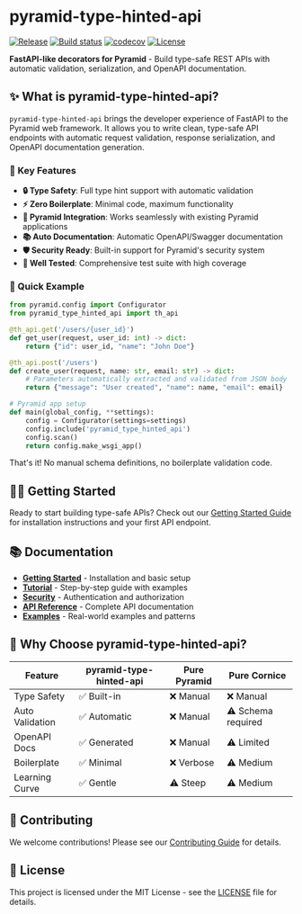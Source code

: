 # pyramid-type-hinted-api

[![Release](https://img.shields.io/github/v/release/tomas_correa/pyramid-type-hinted-api)](https://img.shields.io/github/v/release/tomas_correa/pyramid-type-hinted-api)
[![Build status](https://img.shields.io/github/actions/workflow/status/tomas_correa/pyramid-type-hinted-api/main.yml?branch=main)](https://github.com/tomas_correa/pyramid-type-hinted-api/actions/workflows/main.yml?query=branch%3Amain)
[![codecov](https://codecov.io/gh/tomas_correa/pyramid-type-hinted-api/branch/main/graph/badge.svg)](https://codecov.io/gh/tomas_correa/pyramid-type-hinted-api)
[![License](https://img.shields.io/github/license/tomas_correa/pyramid-type-hinted-api)](https://img.shields.io/github/license/tomas_correa/pyramid-type-hinted-api)

**FastAPI-like decorators for Pyramid** - Build type-safe REST APIs with automatic validation, serialization, and OpenAPI documentation.

## ✨ What is pyramid-type-hinted-api?

`pyramid-type-hinted-api` brings the developer experience of FastAPI to the Pyramid web framework. It allows you to write clean, type-safe API endpoints with automatic request validation, response serialization, and OpenAPI documentation generation.

### 🎯 Key Features

- **🔒 Type Safety**: Full type hint support with automatic validation
- **⚡ Zero Boilerplate**: Minimal code, maximum functionality  
- **🔗 Pyramid Integration**: Works seamlessly with existing Pyramid applications
- **📚 Auto Documentation**: Automatic OpenAPI/Swagger documentation
- **🛡️ Security Ready**: Built-in support for Pyramid's security system
- **🧪 Well Tested**: Comprehensive test suite with high coverage

### 🚀 Quick Example

```python
from pyramid.config import Configurator
from pyramid_type_hinted_api import th_api

@th_api.get('/users/{user_id}')
def get_user(request, user_id: int) -> dict:
    return {"id": user_id, "name": "John Doe"}

@th_api.post('/users')  
def create_user(request, name: str, email: str) -> dict:
    # Parameters automatically extracted and validated from JSON body
    return {"message": "User created", "name": name, "email": email}

# Pyramid app setup
def main(global_config, **settings):
    config = Configurator(settings=settings)
    config.include('pyramid_type_hinted_api')
    config.scan()
    return config.make_wsgi_app()
```

That's it! No manual schema definitions, no boilerplate validation code.

## 🏃‍♂️ Getting Started

Ready to start building type-safe APIs? Check out our [Getting Started Guide](getting-started.md) for installation instructions and your first API endpoint.

## 📚 Documentation

- **[Getting Started](getting-started.md)** - Installation and basic setup
- **[Tutorial](tutorial.md)** - Step-by-step guide with examples
- **[Security](security.md)** - Authentication and authorization
- **[API Reference](modules.md)** - Complete API documentation
- **[Examples](examples.md)** - Real-world examples and patterns

## 🎯 Why Choose pyramid-type-hinted-api?

| Feature | pyramid-type-hinted-api | Pure Pyramid | Pure Cornice |
|---------|------------------------|---------------|--------------|
| Type Safety | ✅ Built-in | ❌ Manual | ❌ Manual |
| Auto Validation | ✅ Automatic | ❌ Manual | ⚠️ Schema required |
| OpenAPI Docs | ✅ Generated | ❌ Manual | ⚠️ Limited |
| Boilerplate | ✅ Minimal | ❌ Verbose | ⚠️ Medium |
| Learning Curve | ✅ Gentle | ⚠️ Steep | ⚠️ Medium |

## 🤝 Contributing

We welcome contributions! Please see our [Contributing Guide](https://github.com/tomas_correa/pyramid-type-hinted-api/blob/main/CONTRIBUTING.rst) for details.

## 📄 License

This project is licensed under the MIT License - see the [LICENSE](https://github.com/tomas_correa/pyramid-type-hinted-api/blob/main/LICENSE) file for details.
